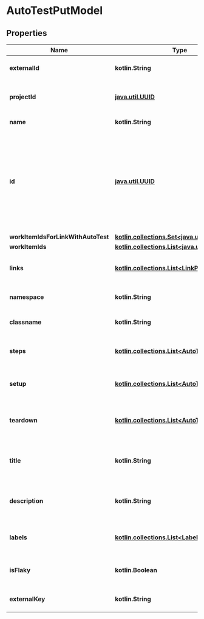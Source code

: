 
# AutoTestPutModel

## Properties
| Name | Type | Description | Notes |
| ------------ | ------------- | ------------- | ------------- |
| **externalId** | **kotlin.String** | External ID of the autotest |  |
| **projectId** | [**java.util.UUID**](java.util.UUID.md) | Unique ID of the autotest project |  |
| **name** | **kotlin.String** | Name of the autotest |  |
| **id** | [**java.util.UUID**](java.util.UUID.md) | Used for search autotest. If value is null or equals Guid mask filled with zeros, search will be executed using ExternalId |  [optional] |
| **workItemIdsForLinkWithAutoTest** | [**kotlin.collections.Set&lt;java.util.UUID&gt;**](java.util.UUID.md) |  |  [optional] |
| **workItemIds** | [**kotlin.collections.List&lt;java.util.UUID&gt;**](java.util.UUID.md) |  |  [optional] |
| **links** | [**kotlin.collections.List&lt;LinkPutModel&gt;**](LinkPutModel.md) | Collection of the autotest links |  [optional] |
| **namespace** | **kotlin.String** | Name of the autotest namespace |  [optional] |
| **classname** | **kotlin.String** | Name of the autotest class |  [optional] |
| **steps** | [**kotlin.collections.List&lt;AutoTestStepModel&gt;**](AutoTestStepModel.md) | Collection of the autotest steps |  [optional] |
| **setup** | [**kotlin.collections.List&lt;AutoTestStepModel&gt;**](AutoTestStepModel.md) | Collection of the autotest setup steps |  [optional] |
| **teardown** | [**kotlin.collections.List&lt;AutoTestStepModel&gt;**](AutoTestStepModel.md) | Collection of the autotest teardown steps |  [optional] |
| **title** | **kotlin.String** | Name of the autotest in autotest&#39;s card |  [optional] |
| **description** | **kotlin.String** | Description of the autotest in autotest&#39;s card |  [optional] |
| **labels** | [**kotlin.collections.List&lt;LabelPostModel&gt;**](LabelPostModel.md) | Collection of the autotest labels |  [optional] |
| **isFlaky** | **kotlin.Boolean** | Indicates if the autotest is marked as flaky |  [optional] |
| **externalKey** | **kotlin.String** | External key of the autotest |  [optional] |



